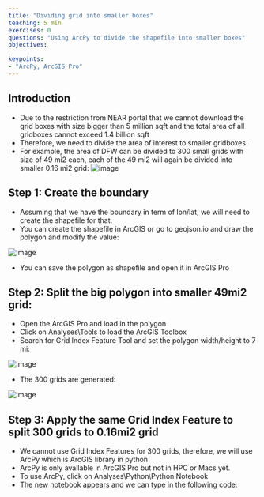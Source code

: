 ```yaml
---
title: "Dividing grid into smaller boxes"
teaching: 5 min
exercises: 0
questions: "Using ArcPy to divide the shapefile into smaller boxes"
objectives:

keypoints:
- "ArcPy, ArcGIS Pro"
---
```


## Introduction
- Due to the restriction from NEAR portal that we cannot download the grid boxes with size bigger than 5 million sqft and the total area of all gridboxes cannot exceed 1.4 billion sqft
- Therefore, we need to divide the area of interest to smaller gridboxes.
- For example, the area of DFW can be divided to 300 small grids with size of 49 mi2 each, each of the 49 mi2 will again be divided into smaller 0.16 mi2 grid:
![image](https://user-images.githubusercontent.com/43855029/168157704-4b92eeca-fe08-412c-8c4f-64a5d1d95317.png)

## Step 1: Create the boundary
- Assuming that we have the boundary in term of lon/lat, we will need to create the shapefile for that.
- You can create the shapefile in ArcGIS or go to geojson.io and draw the polygon and modify the value:

![image](https://user-images.githubusercontent.com/43855029/168158497-74201889-6c06-4388-9504-066f111b5a8f.png)

- You can save the polygon as shapefile and open it in ArcGIS Pro

## Step 2: Split the big polygon into smaller 49mi2 grid:
- Open the ArcGIS Pro and load in the polygon
- Click on Analyses\Tools to load the ArcGIS Toolbox
- Search for Grid Index Feature Tool and set the polygon width/height to 7 mi:

![image](https://user-images.githubusercontent.com/43855029/168159153-bef31cdb-e682-43b6-8c9b-5e75b0280206.png)

- The 300 grids are generated:

![image](https://user-images.githubusercontent.com/43855029/168159310-4f7d3c45-402e-4d55-92c1-a323216008a0.png)

## Step 3: Apply the same Grid Index Feature to split 300 grids to 0.16mi2 grid
- We cannot use Grid Index Features for 300 grids, therefore, we will use ArcPy which is ArcGIS library in python
- ArcPy is only available in ArcGIS Pro but not in HPC or Macs yet.
- To use ArcPy, click on Analyses\Python\Python Notebook
- The new notebook appears and we can type in the following code:

```python

```
